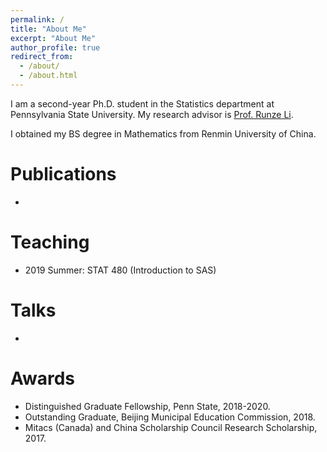 ```yaml
---
permalink: /
title: "About Me"
excerpt: "About Me"
author_profile: true
redirect_from: 
  - /about/
  - /about.html
---
```


I am a second-year Ph.D. student in the Statistics department at Pennsylvania State University. My research advisor is [Prof. Runze Li](http://personal.psu.edu/ril4/).

I obtained my BS degree in Mathematics from Renmin University of China.

Publications
======

*

Teaching
======

* 2019 Summer: STAT 480 (Introduction to SAS)

Talks
======

*

Awards
======

* Distinguished Graduate Fellowship, Penn State, 2018-2020.
* Outstanding Graduate, Beijing Municipal Education Commission, 2018.
* Mitacs (Canada) and China Scholarship Council Research Scholarship, 2017.
